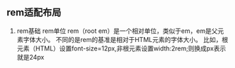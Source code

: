 ## rem适配布局
  1. rem基础
    rem单位
      rem（root em）是一个相对单位，类似于em，em是父元素字体大小。
      不同的是rem的基准是相对于HTML元素的字体大小。
      比如，根元素（HTML）设置font-size=12px,非根元素设置width:2rem;则换成px表示就是24px